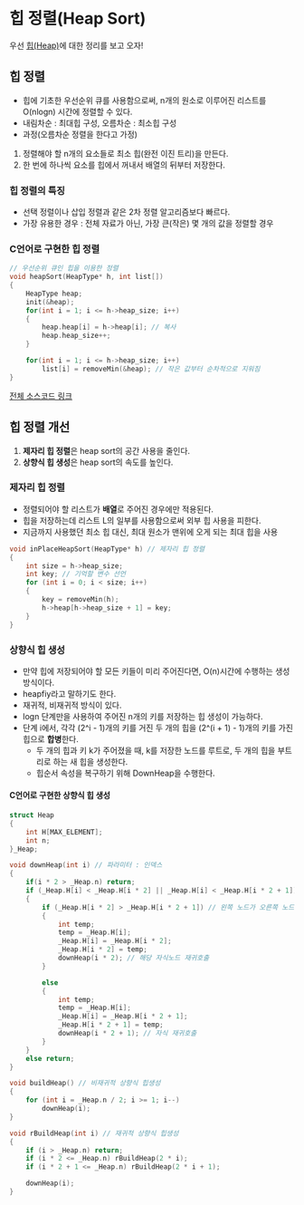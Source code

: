 # 힙 정렬(Heap Sort)
우선 [힙(Heap)](https://github.com/ayoung0073/EwhaAlgorithm_C/blob/main/%ED%9E%99.md)에 대한 정리를 보고 오자!<br>
## 힙 정렬
- 힙에 기초한 우선순위 큐를 사용함으로써, n개의 원소로 이루어진 리스트를 O(nlogn) 시간에 정렬할 수 있다.
- 내림차순 : 최대힙 구성, 오름차순 : 최소힙 구성
- 과정(오름차순 정렬을 한다고 가정)<br>
1. 정렬해야 할 n개의 요소들로 최소 힙(완전 이진 트리)을 만든다.
2. 한 번에 하나씩 요소를 힙에서 꺼내서 배열의 뒤부터 저장한다.

### 힙 정렬의 특징
- 선택 정렬이나 삽입 정렬과 같은 2차 정렬 알고리즘보다 빠르다.
- 가장 유용한 경우 : 전체 자료가 아닌, 가장 큰(작은) 몇 개의 값을 정렬할 경우

### C언어로 구현한 힙 정렬
```c
// 우선순위 큐인 힙을 이용한 정렬
void heapSort(HeapType* h, int list[])
{
    HeapType heap;
    init(&heap);
    for(int i = 1; i <= h->heap_size; i++)
    {
        heap.heap[i] = h->heap[i]; // 복사
        heap.heap_size++; 
    }

    for(int i = 1; i <= h->heap_size; i++)
        list[i] = removeMin(&heap); // 작은 값부터 순차적으로 지워짐
}
```


[전체 소스코드 링크](https://github.com/ayoung0073/EwhaAlgorithm_C/blob/main/%EC%86%8C%EC%8A%A4%EC%BD%94%EB%93%9C/5%EC%A3%BC%EC%B0%A8_%ED%9E%99%EA%B3%BC%ED%9E%99%EC%A0%95%EB%A0%AC/%EC%A0%9C%EC%9E%90%EB%A6%AC%ED%9E%99%EC%A0%95%EB%A0%AC/heapSort.c)


## 힙 정렬 개선
1. **제자리 힙 정렬**은 heap sort의 공간 사용을 줄인다.
2. **상향식 힙 생성**은 heap sort의 속도를 높인다.

### 제자리 힙 정렬
- 정렬되어야 할 리스트가 **배열**로 주어진 경우에만 적용된다.
- 힙을 저장하는데 리스트 L의 일부를 사용함으로써 외부 힙 사용을 피한다.
- 지금까지 사용했던 최소 힙 대신, 최대 원소가 맨위에 오게 되는 최대 힙을 사용

```c
void inPlaceHeapSort(HeapType* h) // 제자리 힙 정렬
{
    int size = h->heap_size;
    int key; // 기억할 변수 선언
    for (int i = 0; i < size; i++)
    {
        key = removeMin(h);
        h->heap[h->heap_size + 1] = key;
    }
}
```

### 상향식 힙 생성
- 만약 힙에 저장되어야 할 모든 키들이 미리 주어진다면, O(n)시간에 수행하는 생성 방식이다.
- heapfiy라고 말하기도 한다.
- 재귀적, 비재귀적 방식이 있다.
- logn 단계만을 사용하여 주어진 n개의 키를 저장하는 힙 생성이 가능하다.
- 단계 i에서, 각각 (2^i - 1)개의 키를 거진 두 개의 힙을 (2^(i + 1) - 1)개의 키를 가진 힙으로 **합병**한다.
    - 두 개의 힙과 키 k가 주어졌을 때, k를 저장한 노드를 루트로, 두 개의 힙을 부트리로 하는 새 힙을 생성한다.
    - 힙순서 속성을 복구하기 위해 DownHeap을 수행한다.

#### C언어로 구현한 상향식 힙 생성
```c
struct Heap
{
    int H[MAX_ELEMENT];
    int n;
}_Heap;

void downHeap(int i) // 파라미터 : 인덱스
{
    if(i * 2 > _Heap.n) return;
    if (_Heap.H[i] < _Heap.H[i * 2] || _Heap.H[i] < _Heap.H[i * 2 + 1])
    {
        if (_Heap.H[i * 2] > _Heap.H[i * 2 + 1]) // 왼쪽 노드가 오른쪽 노드보다 큰 경우
        {
            int temp;
            temp = _Heap.H[i];
            _Heap.H[i] = _Heap.H[i * 2];
            _Heap.H[i * 2] = temp;
            downHeap(i * 2); // 해당 자식노드 재귀호출
        }

        else
        {
            int temp;
            temp = _Heap.H[i];
            _Heap.H[i] = _Heap.H[i * 2 + 1];
            _Heap.H[i * 2 + 1] = temp;
            downHeap(i * 2 + 1); // 자식 재귀호출
        }
    }
    else return;
}

void buildHeap() // 비재귀적 상향식 힙생성
{
    for (int i = _Heap.n / 2; i >= 1; i--)
        downHeap(i);
}

void rBuildHeap(int i) // 재귀적 상향식 힙생성
{
    if (i > _Heap.n) return;
    if (i * 2 <= _Heap.n) rBuildHeap(2 * i);
    if (i * 2 + 1 <= _Heap.n) rBuildHeap(2 * i + 1);

    downHeap(i);
}
```
